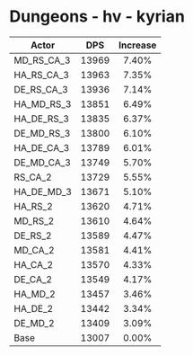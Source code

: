 # Dungeons - hv - kyrian
| Actor | DPS | Increase |
|---|:---:|:---:|
|MD_RS_CA_3|13969|7.40%|
|HA_RS_CA_3|13963|7.35%|
|DE_RS_CA_3|13936|7.14%|
|HA_MD_RS_3|13851|6.49%|
|HA_DE_RS_3|13835|6.37%|
|DE_MD_RS_3|13800|6.10%|
|HA_DE_CA_3|13789|6.01%|
|DE_MD_CA_3|13749|5.70%|
|RS_CA_2|13729|5.55%|
|HA_DE_MD_3|13671|5.10%|
|HA_RS_2|13620|4.71%|
|MD_RS_2|13610|4.64%|
|DE_RS_2|13589|4.47%|
|MD_CA_2|13581|4.41%|
|HA_CA_2|13570|4.33%|
|DE_CA_2|13549|4.17%|
|HA_MD_2|13457|3.46%|
|HA_DE_2|13442|3.34%|
|DE_MD_2|13409|3.09%|
|Base|13007|0.00%|
